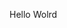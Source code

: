 Hello Wolrd





















































































































































































































































































































































































































































































































































































































































































































































































































































































































































































































































































































































































































































































































































































































































































































































































































































































































































































































































































































































































































































































































































































































